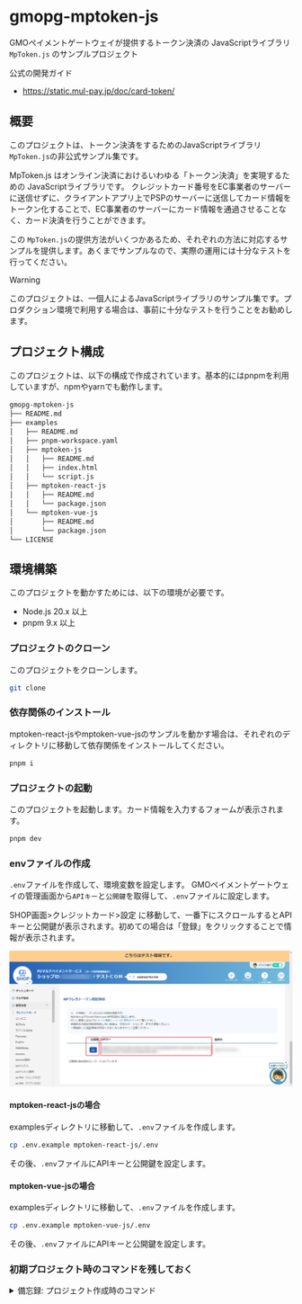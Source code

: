 # gmopg-mptoken-js

GMOペイメントゲートウェイが提供するトークン決済の JavaScriptライブラリ `MpToken.js` のサンプルプロジェクト

公式の開発ガイド
- https://static.mul-pay.jp/doc/card-token/

## 概要

このプロジェクトは、トークン決済をするためのJavaScriptライブラリ`MpToken.js`の非公式サンプル集です。

MpToken.js はオンライン決済におけるいわゆる「トークン決済」を実現するための JavaScriptライブラリです。
クレジットカード番号をEC事業者のサーバーに送信せずに、クライアントアプリ上でPSPのサーバーに送信してカード情報をトークン化することで、EC事業者のサーバーにカード情報を通過させることなく、カード決済を行うことができます。

この `MpToken.js`の提供方法がいくつかあるため、それぞれの方法に対応するサンプルを提供します。あくまでサンプルなので、実際の運用には十分なテストを行ってください。

> [!WARNING]
> このプロジェクトは、一個人によるJavaScriptライブラリのサンプル集です。プロダクション環境で利用する場合は、事前に十分なテストを行うことをお勧めします。

## プロジェクト構成

このプロジェクトは、以下の構成で作成されています。基本的にはpnpmを利用していますが、npmやyarnでも動作します。

```
gmopg-mptoken-js
├── README.md
├── examples
│   ├── README.md
│   ├── pnpm-workspace.yaml
│   ├── mptoken-js
│   │   ├── README.md
│   │   ├── index.html
│   │   └── script.js
│   ├── mptoken-react-js
│   │   ├── README.md
│   │   └── package.json
│   └── mptoken-vue-js
│       ├── README.md
│       └── package.json
└── LICENSE
```

## 環境構築

このプロジェクトを動かすためには、以下の環境が必要です。

- Node.js 20.x 以上
- pnpm 9.x 以上

### プロジェクトのクローン

このプロジェクトをクローンします。

```bash
git clone
```

### 依存関係のインストール

mptoken-react-jsやmptoken-vue-jsのサンプルを動かす場合は、それぞれのディレクトリに移動して依存関係をインストールしてください。
```bash
pnpm i
```

### プロジェクトの起動

このプロジェクトを起動します。カード情報を入力するフォームが表示されます。
```bash
pnpm dev
```

### envファイルの作成

`.env`ファイルを作成して、環境変数を設定します。
GMOペイメントゲートウェイの管理画面から`APIキー`と`公開鍵`を取得して、`.env`ファイルに設定します。

SHOP画面>クレジットカード>設定 に移動して、一番下にスクロールするとAPIキーと公開鍵が表示されます。初めての場合は「登録」をクリックすることで情報が表示されます。

![GMOペイメントゲートウェイの管理画面からAPIキーを取得する](./docs/assets/gmo-console-api-key.png)

#### mptoken-react-jsの場合

examplesディレクトリに移動して、`.env`ファイルを作成します。
```bash
cp .env.example mptoken-react-js/.env
```

その後、`.env`ファイルにAPIキーと公開鍵を設定します。

#### mptoken-vue-jsの場合

examplesディレクトリに移動して、`.env`ファイルを作成します。
```bash
cp .env.example mptoken-vue-js/.env
```

その後、`.env`ファイルにAPIキーと公開鍵を設定します。




### 初期プロジェクト時のコマンドを残しておく

<details>
<summary>備忘録: プロジェクト作成時のコマンド</summary>

#### React

[公式のReactサンプル](https://static.mul-pay.jp/doc/card-token/#react-sample)


```bash
# Viteを使ってReactプロジェクトを作成
npm create vite@latest mptoken-react-js -- --template react-ts
# ディレクトリに移動
cd mptoken-react-js
# 依存関係をインストール
pnpm i
# MpToken.jsをインストール
pnpm add @mul-pay/mptoken-js @mul-pay/mptoken-react-js
```

#### Vue

[公式のVueサンプル](https://static.mul-pay.jp/doc/card-token/#vue-sample)

```bash
# Viteを使ってVueプロジェクトを作成
npm create vite@latest mptoken-vue-js -- --template vue-ts
# ディレクトリに移動
cd mptoken-vue-js
# 依存関係をインストール
pnpm i
# MpToken.jsをインストール
pnpm add @mul-pay/mptoken-js @mul-pay/mptoken-vue-js
```

</details>
